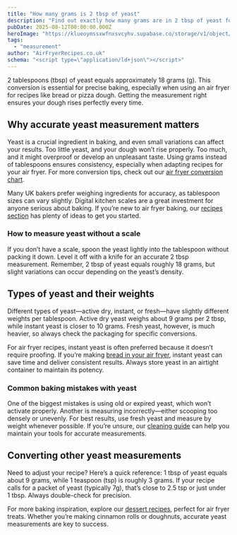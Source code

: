 ```yaml
---
title: "How many grams is 2 tbsp of yeast"
description: "Find out exactly how many grams are in 2 tbsp of yeast for perfect baking results. Includes UK conversions and air fryer-friendly tips."
pubDate: 2025-08-12T00:00:00.000Z
heroImage: "https://klueoymssxwfnxsvcyhv.supabase.co/storage/v1/object/public/md/how-many-grams-is-2-tbsp-of-yeast-b0e0f7ff.webp"
tags:
  - "measurement"
author: "AirFryerRecipes.co.uk"
schema: "<script type=\"application/ld+json\"></script>"
---
```


<p>2 tablespoons (tbsp) of yeast equals approximately 18 grams (g). This conversion is essential for precise baking, especially when using an air fryer for recipes like bread or pizza dough. Getting the measurement right ensures your dough rises perfectly every time.</p>  

<h2>Why accurate yeast measurement matters</h2>  
<p>Yeast is a crucial ingredient in baking, and even small variations can affect your results. Too little yeast, and your dough won’t rise properly. Too much, and it might overproof or develop an unpleasant taste. Using grams instead of tablespoons ensures consistency, especially when adapting recipes for your air fryer. For more conversion tips, check out our <a href=https://www.airfryerrecipe.co.uk/air-fryer-conversion-chart>air fryer conversion chart</a>.</p>  

<p>Many UK bakers prefer weighing ingredients for accuracy, as tablespoon sizes can vary slightly. Digital kitchen scales are a great investment for anyone serious about baking. If you’re new to air fryer baking, our <a href=https://www.airfryerrecipe.co.uk/recipes>recipes section</a> has plenty of ideas to get you started.</p>  

<h3>How to measure yeast without a scale</h3>  
<p>If you don’t have a scale, spoon the yeast lightly into the tablespoon without packing it down. Level it off with a knife for an accurate 2 tbsp measurement. Remember, 2 tbsp of yeast equals roughly 18 grams, but slight variations can occur depending on the yeast’s density.</p>  

<h2>Types of yeast and their weights</h2>  
<p>Different types of yeast—active dry, instant, or fresh—have slightly different weights per tablespoon. Active dry yeast weighs about 9 grams per 2 tbsp, while instant yeast is closer to 10 grams. Fresh yeast, however, is much heavier, so always check the packaging for specific conversions.</p>  

<p>For air fryer recipes, instant yeast is often preferred because it doesn’t require proofing. If you’re making <a href=https://www.airfryerrecipe.co.uk/recipe-category/bread>bread in your air fryer</a>, instant yeast can save time and deliver consistent results. Always store yeast in an airtight container to maintain its potency.</p>  

<h3>Common baking mistakes with yeast</h3>  
<p>One of the biggest mistakes is using old or expired yeast, which won’t activate properly. Another is measuring incorrectly—either scooping too densely or unevenly. For best results, use fresh yeast and measure by weight whenever possible. If you’re unsure, our <a href=https://www.airfryerrecipe.co.uk/air-fryer-cleaner>cleaning guide</a> can help you maintain your tools for accurate measurements.</p>  

<h2>Converting other yeast measurements</h2>  
<p>Need to adjust your recipe? Here’s a quick reference: 1 tbsp of yeast equals about 9 grams, while 1 teaspoon (tsp) is roughly 3 grams. If your recipe calls for a packet of yeast (typically 7g), that’s close to 2.5 tsp or just under 1 tbsp. Always double-check for precision.</p>  

<p>For more baking inspiration, explore our <a href=https://www.airfryerrecipe.co.uk/recipe-category/dessert>dessert recipes</a>, perfect for air fryer treats. Whether you’re making cinnamon rolls or doughnuts, accurate yeast measurements are key to success.</p>